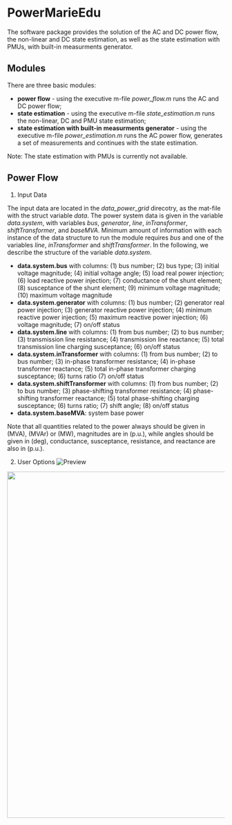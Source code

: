 # PowerMarieEdu

The software package provides the solution of the AC and DC power flow, the non-linear and DC state estimation, as well as the state estimation with PMUs, with built-in measurments generator.

## Modules

There are three basic modules:
   - **power flow** - using the executive m-file *power_flow.m* runs the AC and DC power flow;
   - **state estimation** - using the executive m-file *state_estimation.m* runs the non-linear, DC and PMU state estimation;
   - **state estimation with built-in measurments generator** - using the executive m-file *power_estimation.m* runs the AC power flow, generates a set of measurements and continues with the state estimation.
   
Note: The state estimation with PMUs is currently not available.

## Power Flow
1. Input Data

The input data are located in the *data_power_grid* direcotry, as the mat-file with the struct variable *data*. The power system data is given in the variable *data.system*, with variables *bus*, *generator*, *line*, *inTransformer*, *shiftTransformer*, and *baseMVA*.  Minimum amount of information with each instance of the data structure to run the module requires *bus* and one of the variables *line*, *inTransformer* and *shiftTransformer*. In the following, we describe the structure of the variable *data.system*.
   - **data.system.bus** with columns: (1) bus number; (2) bus type; (3) initial voltage magnitude; (4) initial voltage angle; (5) load real power injection; (6) load reactive power injection; (7) conductance of the shunt element; (8) susceptance of the shunt element; (9) minimum voltage magnitude; (10) maximum voltage magnitude 
   - **data.system.generator** with columns: (1) bus number; (2) generator real power injection; (3) generator reactive power injection; (4) minimum reactive power injection; (5) maximum reactive power injection; (6) voltage magnitude; (7) on/off status
   - **data.system.line** with columns: (1) from bus number; (2) to bus number; (3) transmission line resistance; (4) transmission line reactance; (5) total transmission line charging susceptance; (6) on/off status 
   - **data.system.inTransformer** with columns: (1) from bus number; (2) to bus number; (3) in-phase transformer resistance; (4) in-phase transformer reactance; (5) total in-phase transformer charging susceptance; (6) turns ratio (7) on/off status
   - **data.system.shiftTransformer** with columns: (1) from bus number; (2) to bus number; (3) phase-shifting transformer resistance; (4) phase-shifting transformer reactance; (5) total phase-shifting charging susceptance; (6) turns ratio; (7) shift angle; (8) on/off status 
   - **data.system.baseMVA**: system base power

Note that all quantities related to the power always should be given in (MVA), (MVAr) or (MW), magnitudes are in (p.u.), while angles  should be given in (deg), conductance, susceptance, resistance, and reactance are also in (p.u.).

2. User Options
![Preview](https://github.com/mcosovic/my_private/blob/master/power_marie_edu/power_flow_chart.png?raw=true)

<img src="https://github.com/mcosovic/my_private/blob/master/power_marie_edu/power_flow_chart.png?raw=true" width="800">

